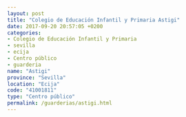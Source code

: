 ```yaml
---
layout: post
title: "Colegio de Educación Infantil y Primaria Astigi"
date: 2017-09-20 20:57:05 +0200
categories:
- Colegio de Educación Infantil y Primaria
- sevilla
- ecija
- Centro público
- guarderia
name: "Astigi"
province: "Sevilla"
location: "Ecija"
code: "41001811"
type: "Centro público"
permalink: /guarderias/astigi.html
---
```

